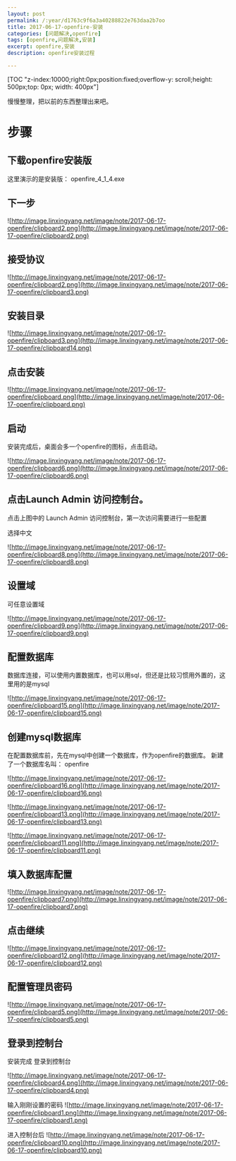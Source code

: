 ```yaml
---
layout: post
permalink: /:year/d1763c9f6a3a40288822e763daa2b7oo
title: 2017-06-17-openfire-安装
categories: [问题解决,openfire]
tags: [openfire,问题解决,安装]
excerpt: openfire,安装
description: openfire安装过程

---
```


[TOC "z-index:10000;right:0px;position:fixed;overflow-y: scroll;height: 500px;top: 0px; width: 400px"]

慢慢整理，把以前的东西整理出来吧。

# 步骤 #

## 下载openfire安装版 ##

这里演示的是安装版： openfire_4_1_4.exe

## 下一步 ##

![http://image.linxingyang.net/image/note/2017-06-17-openfire/clipboard2.png](http://image.linxingyang.net/image/note/2017-06-17-openfire/clipboard2.png)

## 接受协议 ##

![http://image.linxingyang.net/image/note/2017-06-17-openfire/clipboard2.png](http://image.linxingyang.net/image/note/2017-06-17-openfire/clipboard3.png)


## 安装目录 ##

![http://image.linxingyang.net/image/note/2017-06-17-openfire/clipboard3.png](http://image.linxingyang.net/image/note/2017-06-17-openfire/clipboard14.png)


## 点击安装 ##

![http://image.linxingyang.net/image/note/2017-06-17-openfire/clipboard.png](http://image.linxingyang.net/image/note/2017-06-17-openfire/clipboard.png)



## 启动 ##

安装完成后，桌面会多一个openfire的图标，点击启动。

![http://image.linxingyang.net/image/note/2017-06-17-openfire/clipboard6.png](http://image.linxingyang.net/image/note/2017-06-17-openfire/clipboard6.png)


## 点击Launch Admin 访问控制台。 ##

点击上图中的 Launch Admin 访问控制台，第一次访问需要进行一些配置

选择中文

![http://image.linxingyang.net/image/note/2017-06-17-openfire/clipboard8.png](http://image.linxingyang.net/image/note/2017-06-17-openfire/clipboard8.png)


## 设置域 ##

可任意设置域

![http://image.linxingyang.net/image/note/2017-06-17-openfire/clipboard9.png](http://image.linxingyang.net/image/note/2017-06-17-openfire/clipboard9.png)

## 配置数据库 ##

数据库连接，可以使用内置数据库，也可以用sql，但还是比较习惯用外置的，这里用的是mysql

![http://image.linxingyang.net/image/note/2017-06-17-openfire/clipboard15.png](http://image.linxingyang.net/image/note/2017-06-17-openfire/clipboard15.png)

## 创建mysql数据库 ##

在配置数据库前，先在mysql中创建一个数据库，作为openfire的数据库。
新建了一个数据库名叫： openfire

![http://image.linxingyang.net/image/note/2017-06-17-openfire/clipboard16.png](http://image.linxingyang.net/image/note/2017-06-17-openfire/clipboard16.png)

![http://image.linxingyang.net/image/note/2017-06-17-openfire/clipboard13.png](http://image.linxingyang.net/image/note/2017-06-17-openfire/clipboard13.png)

![http://image.linxingyang.net/image/note/2017-06-17-openfire/clipboard11.png](http://image.linxingyang.net/image/note/2017-06-17-openfire/clipboard11.png)

## 填入数据库配置 ##

![http://image.linxingyang.net/image/note/2017-06-17-openfire/clipboard7.png](http://image.linxingyang.net/image/note/2017-06-17-openfire/clipboard7.png)

## 点击继续 ##

![http://image.linxingyang.net/image/note/2017-06-17-openfire/clipboard12.png](http://image.linxingyang.net/image/note/2017-06-17-openfire/clipboard12.png)

## 配置管理员密码 ##

![http://image.linxingyang.net/image/note/2017-06-17-openfire/clipboard5.png](http://image.linxingyang.net/image/note/2017-06-17-openfire/clipboard5.png)

## 登录到控制台 ##
安装完成 登录到控制台

![http://image.linxingyang.net/image/note/2017-06-17-openfire/clipboard4.png](http://image.linxingyang.net/image/note/2017-06-17-openfire/clipboard4.png)

输入刚刚设置的密码
![http://image.linxingyang.net/image/note/2017-06-17-openfire/clipboard1.png](http://image.linxingyang.net/image/note/2017-06-17-openfire/clipboard1.png)

进入控制台后
![http://image.linxingyang.net/image/note/2017-06-17-openfire/clipboard10.png](http://image.linxingyang.net/image/note/2017-06-17-openfire/clipboard10.png)

